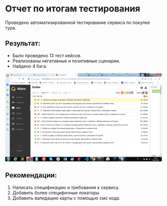 # Отчет по итогам тестирования

Проведено автоматизированной тестирование сервиса по покупке тура.

## Результат:
- Было проведено 13 тест кейсов. 
- Реализованы негативные и позитивные сценарии.
- Найдено 4 бага.

![alt text](https://github.com/YuliyaGer/Diplom/blob/master/Screenshot.png)

## Рекомендации:
1. Написать спецификацию и требования к сервису.
2. Добавить более специфичные локаторы
3. Добавить валидацию карты с помощью смс кода.


